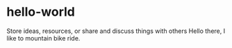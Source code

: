 # hello-world
Store ideas, resources, or share and discuss things with others
Hello there, I like to mountain bike ride.

